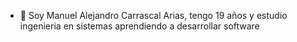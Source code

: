 - 👋 Soy Manuel Alejandro Carrascal Arias, tengo 19 años y estudio ingenieria en sistemas aprendiendo a desarrollar software

<!---
textreme12/textreme12 is a ✨ special ✨ repository because its `README.md` (this file) appears on your GitHub profile.
You can click the Preview link to take a look at your changes.
--->

